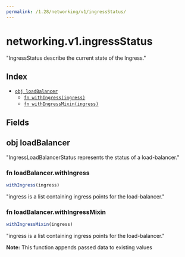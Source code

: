 ```yaml
---
permalink: /1.28/networking/v1/ingressStatus/
---
```


# networking.v1.ingressStatus

"IngressStatus describe the current state of the Ingress."

## Index

* [`obj loadBalancer`](#obj-loadbalancer)
  * [`fn withIngress(ingress)`](#fn-loadbalancerwithingress)
  * [`fn withIngressMixin(ingress)`](#fn-loadbalancerwithingressmixin)

## Fields

## obj loadBalancer

"IngressLoadBalancerStatus represents the status of a load-balancer."

### fn loadBalancer.withIngress

```ts
withIngress(ingress)
```

"ingress is a list containing ingress points for the load-balancer."

### fn loadBalancer.withIngressMixin

```ts
withIngressMixin(ingress)
```

"ingress is a list containing ingress points for the load-balancer."

**Note:** This function appends passed data to existing values